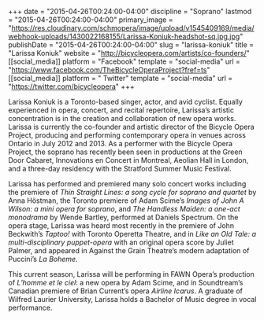 +++
date = "2015-04-26T00:24:00-04:00"
discipline = "Soprano"
lastmod = "2015-04-26T00:24:00-04:00"
primary_image = "https://res.cloudinary.com/schmopera/image/upload/v1545409169/media/webhook-uploads/1430022168155/Larissa-Koniuk-headshot-sq.jpg.jpg"
publishDate = "2015-04-26T00:24:00-04:00"
slug = "larissa-koniuk"
title = "Larissa Koniuk"
website = "http://bicycleopera.com/artists/co-founders/"
[[social_media]]
platform = "Facebook"
template = "social-media"
url = "https://www.facebook.com/TheBicycleOperaProject?fref=ts"
[[social_media]]
platform = " Twitter"
template = "social-media"
url = "https://twitter.com/bicycleopera"
+++

Larissa Koniuk is a Toronto-based singer, actor, and avid cyclist. Equally experienced in opera, concert, and recital repertoire, Larissa’s artistic concentration is in the creation and collaboration of new opera works. Larissa is currently the co-founder and artistic director of the Bicycle Opera Project, producing and performing contemporary opera in venues across Ontario in July 2012 and 2013.  As a performer with the Bicycle Opera Project, the soprano has recently been seen in productions at the Green Door Cabaret, Innovations en Concert in Montreal, Aeolian Hall in London, and a three-day residency with the Stratford Summer Music Festival. 

Larissa has performed and premiered many solo concert works including the premiere of *Thin Straight Lines: a song cycle for soprano and quartet* by Anna Höstman, the Toronto premiere of Adam Scime’s *Images of John A Wilson: a mini opera for soprano*, and *The Handless Maiden: a one-act monodrama* by Wende Bartley, performed at Daniels Spectrum.  On the opera stage, Larissa was heard most recently in the premiere of John Beckwith’s *Taptoo!* with Toronto Operetta Theatre, and in *Like an Old Tale: a multi-disciplinary puppet-opera* with an original opera score by Juliet Palmer, and appeared in Against the Grain Theatre’s modern adaptation of Puccini’s *La Boheme*. 

This current season, Larissa will be performing in FAWN Opera’s production of *L’homme et le ciel*: a new opera by Adam Scime, and in Soundtream’s Canadian premiere of Brian Current’s opera *Airline Icarus*. A graduate of Wilfred Laurier University, Larissa holds a Bachelor of Music degree in vocal performance.
